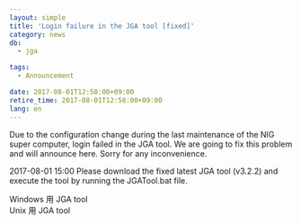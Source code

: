 ```yaml
---
layout: simple
title: 'Login failure in the JGA tool [fixed]'
category: news
db:
  - jga

tags:
  - Announcement

date: 2017-08-01T12:58:00+09:00
retire_time: 2017-08-01T12:58:00+09:00
lang: en
---
```


<p>Due to the configuration change during the last maintenance of the NIG super computer, login failed in the JGA tool. We are going to fix this problem and will announce here. Sorry for any inconvenience.</p>

<p>2017-08-01 15:00 Please download the fixed latest JGA tool (v3.2.2) and execute the tool by running the JGATool.bat file.</p>

<p>Windows 用 JGA tool<br>Unix 用 JGA tool</p>
